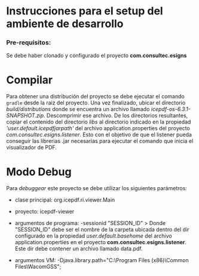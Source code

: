 # Instrucciones para el setup del ambiente de desarrollo

### Pre-requisitos: 
Se debe haber clonado y configurado el proyecto **com.consultec.esigns**

# Compilar 
Para obtener una distribución del proyecto se debe ejecutar el comando `gradle` desde la raiz del proyecto. Una vez finalizado, ubicar el directorio *build/distributions* donde se encuentra un archivo llamado *icepdf-os-6.3.1-SNAPSHOT.zip*. Descomprimir ese archivo. De los directorios resultantes, copiar el contenido del directorio *libs* al directorio indicado en la propiedad *'user.default.icepdfjarpath'* del archivo application.properties del proyecto *com.consultec.esigns.listener*. Esto con el objetivo de que el listener pueda conseguir las librerias .jar necesarias para ejecutar el comando que inicia el visualizador de PDF.

# Modo Debug
Para *debuggear* este proyecto se debe utilizar los siguientes parámetros: </br>

- clase principal: org.icepdf.ri.viewer.Main
- proyecto: icepdf-viewer
- argumentos de programa: -sessionid "SESSION_ID" > Donde "SESSION_ID" debe ser el nombre de la carpeta ubicada dentro del dir configurado en la propiedad *user.default.basehome* del archivo application.properties en el proyecto **com.consultec.esigns.listener**. Este dir debe contener un archivo llamado data.pdf.

- argumentos VM: -Djava.library.path="C:\Program Files (x86)\Common Files\WacomGSS";
